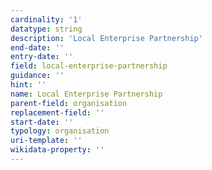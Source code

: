 ```yaml
---
cardinality: '1'
datatype: string
description: 'Local Enterprise Partnership'
end-date: ''
entry-date: ''
field: local-enterprise-partnership
guidance: ''
hint: ''
name: Local Enterprise Partnership
parent-field: organisation
replacement-field: ''
start-date: ''
typology: organisation
uri-template: ''
wikidata-property: ''
---
```

